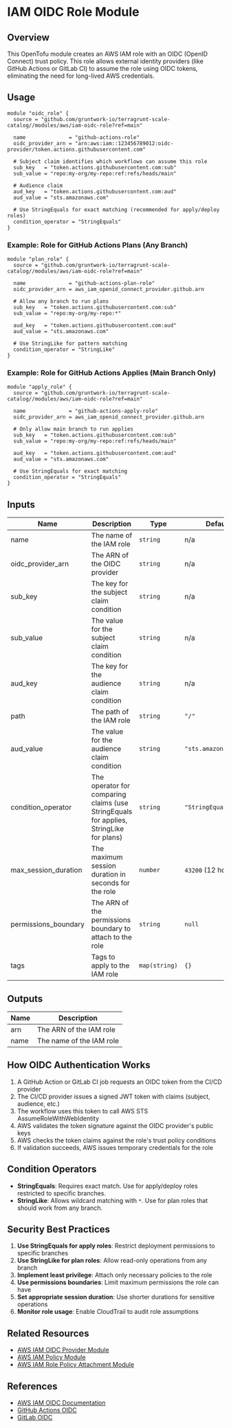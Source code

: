 # IAM OIDC Role Module

## Overview

This OpenTofu module creates an AWS IAM role with an OIDC (OpenID Connect) trust policy. This role allows external identity providers (like GitHub Actions or GitLab CI) to assume the role using OIDC tokens, eliminating the need for long-lived AWS credentials.

## Usage

```hcl
module "oidc_role" {
  source = "github.com/gruntwork-io/terragrunt-scale-catalog//modules/aws/iam-oidc-role?ref=main"

  name              = "github-actions-role"
  oidc_provider_arn = "arn:aws:iam::123456789012:oidc-provider/token.actions.githubusercontent.com"

  # Subject claim identifies which workflows can assume this role
  sub_key   = "token.actions.githubusercontent.com:sub"
  sub_value = "repo:my-org/my-repo:ref:refs/heads/main"

  # Audience claim
  aud_key   = "token.actions.githubusercontent.com:aud"
  aud_value = "sts.amazonaws.com"

  # Use StringEquals for exact matching (recommended for apply/deploy roles)
  condition_operator = "StringEquals"
}
```

### Example: Role for GitHub Actions Plans (Any Branch)

```hcl
module "plan_role" {
  source = "github.com/gruntwork-io/terragrunt-scale-catalog//modules/aws/iam-oidc-role?ref=main"

  name              = "github-actions-plan-role"
  oidc_provider_arn = aws_iam_openid_connect_provider.github.arn

  # Allow any branch to run plans
  sub_key   = "token.actions.githubusercontent.com:sub"
  sub_value = "repo:my-org/my-repo:*"

  aud_key   = "token.actions.githubusercontent.com:aud"
  aud_value = "sts.amazonaws.com"

  # Use StringLike for pattern matching
  condition_operator = "StringLike"
}
```

### Example: Role for GitHub Actions Applies (Main Branch Only)

```hcl
module "apply_role" {
  source = "github.com/gruntwork-io/terragrunt-scale-catalog//modules/aws/iam-oidc-role?ref=main"

  name              = "github-actions-apply-role"
  oidc_provider_arn = aws_iam_openid_connect_provider.github.arn

  # Only allow main branch to run applies
  sub_key   = "token.actions.githubusercontent.com:sub"
  sub_value = "repo:my-org/my-repo:ref:refs/heads/main"

  aud_key   = "token.actions.githubusercontent.com:aud"
  aud_value = "sts.amazonaws.com"

  # Use StringEquals for exact matching
  condition_operator = "StringEquals"
}
```

## Inputs

| Name | Description | Type | Default | Required |
|------|-------------|------|---------|----------|
| name | The name of the IAM role | `string` | n/a | yes |
| oidc_provider_arn | The ARN of the OIDC provider | `string` | n/a | yes |
| sub_key | The key for the subject claim condition | `string` | n/a | yes |
| sub_value | The value for the subject claim condition | `string` | n/a | yes |
| aud_key | The key for the audience claim condition | `string` | n/a | yes |
| path | The path of the IAM role | `string` | `"/"` | no |
| aud_value | The value for the audience claim condition | `string` | `"sts.amazonaws.com"` | no |
| condition_operator | The operator for comparing claims (use StringEquals for applies, StringLike for plans) | `string` | `"StringEquals"` | no |
| max_session_duration | The maximum session duration in seconds for the role | `number` | `43200` (12 hours) | no |
| permissions_boundary | The ARN of the permissions boundary to attach to the role | `string` | `null` | no |
| tags | Tags to apply to the IAM role | `map(string)` | `{}` | no |

## Outputs

| Name | Description |
|------|-------------|
| arn | The ARN of the IAM role |
| name | The name of the IAM role |

## How OIDC Authentication Works

1. A GitHub Action or GitLab CI job requests an OIDC token from the CI/CD provider
2. The CI/CD provider issues a signed JWT token with claims (subject, audience, etc.)
3. The workflow uses this token to call AWS STS AssumeRoleWithWebIdentity
4. AWS validates the token signature against the OIDC provider's public keys
5. AWS checks the token claims against the role's trust policy conditions
6. If validation succeeds, AWS issues temporary credentials for the role

## Condition Operators

- **StringEquals**: Requires exact match. Use for apply/deploy roles restricted to specific branches.
- **StringLike**: Allows wildcard matching with `*`. Use for plan roles that should work from any branch.

## Security Best Practices

1. **Use StringEquals for apply roles**: Restrict deployment permissions to specific branches
2. **Use StringLike for plan roles**: Allow read-only operations from any branch
3. **Implement least privilege**: Attach only necessary policies to the role
4. **Use permissions boundaries**: Limit maximum permissions the role can have
5. **Set appropriate session duration**: Use shorter durations for sensitive operations
6. **Monitor role usage**: Enable CloudTrail to audit role assumptions

## Related Resources

- [AWS IAM OIDC Provider Module](../iam-openid-connect-provider/)
- [AWS IAM Policy Module](../iam-policy/)
- [AWS IAM Role Policy Attachment Module](../iam-role-policy-attachment/)

## References

- [AWS IAM OIDC Documentation](https://docs.aws.amazon.com/IAM/latest/UserGuide/id_roles_providers_create_oidc.html)
- [GitHub Actions OIDC](https://docs.github.com/en/actions/deployment/security-hardening-your-deployments/about-security-hardening-with-openid-connect)
- [GitLab OIDC](https://docs.gitlab.com/ee/ci/cloud_services/)
